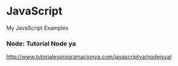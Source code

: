 # JavaScript
My JavaScript Examples 

### Node: Tutorial Node ya 
http://www.tutorialesprogramacionya.com/javascriptya/nodejsya/
